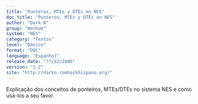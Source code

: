 ```yaml
---
title: "Punteros, MTEs y DTEs en NES"
doc_title: "Punteros, MTEs y DTEs en NES"
author: "Dark-N"
group: "Nenhum"
system: "NES"
category: "Textos"
level: "Básico"
format: "DOC"
language: "Espanhol"
release_date: "??/12/2006"
version: "1.2"
site: "http://darkn.romhackhispano.org/"
---
```

Explicação dos conceitos de ponteiros, MTEs/DTEs no sistema NES e como usá-los a seu favor.